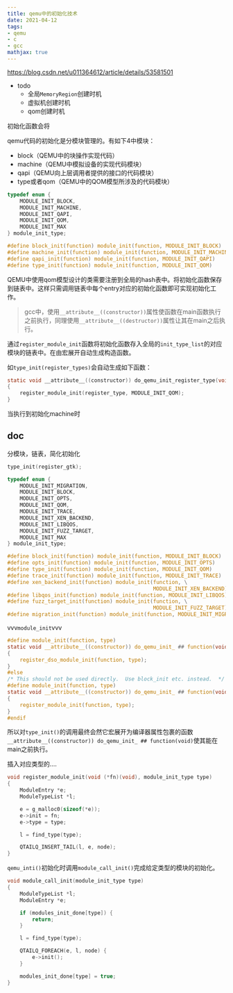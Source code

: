 ```yaml
---
title: qemu中的初始化技术
date: 2021-04-12
tags: 
- qemu
- c
- gcc
mathjax: true
---
```


https://blog.csdn.net/u011364612/article/details/53581501

- todo
    * 全局`MemoryRegion`创建时机
    * 虚拟机创建时机
    * qom创建时机


初始化函数会将

qemu代码的初始化是分模块管理的。有如下4中模块：

- block（QEMU中的块操作实现代码）
- machine（QEMU中模拟设备的实现代码模块）
- qapi（QEMU向上层调用者提供的接口的代码模块）
- type或者qom（QEMU中的QOM模型所涉及的代码模块）

```c
typedef enum {
    MODULE_INIT_BLOCK,
    MODULE_INIT_MACHINE,
    MODULE_INIT_QAPI,
    MODULE_INIT_QOM,
    MODULE_INIT_MAX
} module_init_type;

#define block_init(function) module_init(function, MODULE_INIT_BLOCK)
#define machine_init(function) module_init(function, MODULE_INIT_MACHINE)
#define qapi_init(function) module_init(function, MODULE_INIT_QAPI)
#define type_init(function) module_init(function, MODULE_INIT_QOM)
```

QEMU中使用qom模型设计的类需要注册到全局的hash表中。将初始化函数保存到链表中。这样只需调用链表中每个entry对应的初始化函数即可实现初始化工作。

> gcc中，使用`__attribute__((constructor))`属性使函数在main函数执行之前执行，同理使用`__attribute__((destructor))`属性让其在main之后执行。

通过`register_module_init`函数将初始化函数存入全局的`init_type_list`的对应模块的链表中。在由宏展开自动生成构造函数。

如`type_init(register_types)`会自动生成如下函数：

```c
static void __attribute__((constructor)) do_qemu_init_register_type(void)    
{                                                                           
    register_module_init(register_type, MODULE_INIT_QOM);                                   
}
```

当执行到初始化machine时


## doc

分模块，链表，简化初始化

```c
type_init(register_gtk);
```

```c
typedef enum {
    MODULE_INIT_MIGRATION,
    MODULE_INIT_BLOCK,
    MODULE_INIT_OPTS,
    MODULE_INIT_QOM,
    MODULE_INIT_TRACE,
    MODULE_INIT_XEN_BACKEND,
    MODULE_INIT_LIBQOS,
    MODULE_INIT_FUZZ_TARGET,
    MODULE_INIT_MAX
} module_init_type;

#define block_init(function) module_init(function, MODULE_INIT_BLOCK)
#define opts_init(function) module_init(function, MODULE_INIT_OPTS)
#define type_init(function) module_init(function, MODULE_INIT_QOM)
#define trace_init(function) module_init(function, MODULE_INIT_TRACE)
#define xen_backend_init(function) module_init(function, \
                                               MODULE_INIT_XEN_BACKEND)
#define libqos_init(function) module_init(function, MODULE_INIT_LIBQOS)
#define fuzz_target_init(function) module_init(function, \
                                               MODULE_INIT_FUZZ_TARGET)
#define migration_init(function) module_init(function, MODULE_INIT_MIGRATION)
```

vvv`module_init`vvv

```c
#define module_init(function, type)                                         \
static void __attribute__((constructor)) do_qemu_init_ ## function(void)    \
{                                                                           \
    register_dso_module_init(function, type);                               \
}
#else
/* This should not be used directly.  Use block_init etc. instead.  */
#define module_init(function, type)                                         \
static void __attribute__((constructor)) do_qemu_init_ ## function(void)    \
{                                                                           \
    register_module_init(function, type);                                   \
}
#endif
```

所以对`type_init()`的调用最终会然它宏展开为编译器属性包裹的函数`__attribute__((constructor)) do_qemu_init_ ## function(void)`使其能在main之前执行。

插入对应类型的....

```c
void register_module_init(void (*fn)(void), module_init_type type)
{
    ModuleEntry *e;
    ModuleTypeList *l;

    e = g_malloc0(sizeof(*e));
    e->init = fn;
    e->type = type;

    l = find_type(type);

    QTAILQ_INSERT_TAIL(l, e, node);
}
```

`qemu_inti()`初始化时调用`module_call_init()`完成给定类型的模块的初始化。

```c
void module_call_init(module_init_type type)
{
    ModuleTypeList *l;
    ModuleEntry *e;

    if (modules_init_done[type]) {
        return;
    }

    l = find_type(type);

    QTAILQ_FOREACH(e, l, node) {
        e->init();
    }

    modules_init_done[type] = true;
}
```







